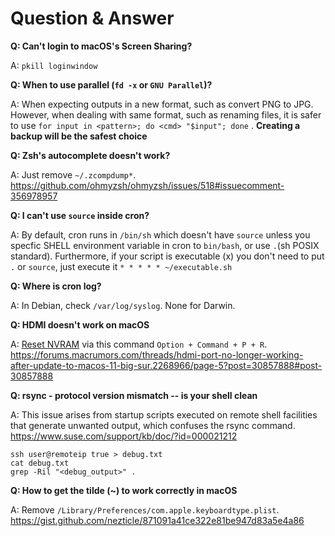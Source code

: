 # Question & Answer

__Q: Can't login to macOS's Screen Sharing?__

A: `pkill loginwindow`

__Q: When to use parallel (`fd -x` or `GNU Parallel`)?__

A: When expecting outputs in a new format, such as convert PNG to JPG. However, when dealing with same format, such as renaming files, it is safer to use `for input in <pattern>; do <cmd> "$input"; done` . __Creating a backup will be the safest choice__

__Q: Zsh's autocomplete doesn't work?__

A: Just remove `~/.zcompdump*`. https://github.com/ohmyzsh/ohmyzsh/issues/518#issuecomment-356978957

__Q: I can't use `source` inside cron?__

A: By default, cron runs in `/bin/sh` which doesn't have `source` unless you specfic SHELL environment variable in cron to `bin/bash`, or use `.`(sh POSIX standard). Furthermore, if your script is executable (x) you don't need to put `.` or `source`, just execute it `* * * * * ~/executable.sh`

__Q: Where is cron log?__

A: In Debian, check `/var/log/syslog`. None for Darwin.

**Q: HDMI doesn't work on macOS**

A: [Reset NVRAM](https://support.apple.com/HT204063) via this command `Option + Command + P + R`. https://forums.macrumors.com/threads/hdmi-port-no-longer-working-after-update-to-macos-11-big-sur.2268966/page-5?post=30857888#post-30857888

**Q: rsync - protocol version mismatch -- is your shell clean**

A: This issue arises from startup scripts executed on remote shell facilities that generate unwanted output, which confuses the rsync command.
https://www.suse.com/support/kb/doc/?id=000021212
```shell
ssh user@remoteip true > debug.txt
cat debug.txt
grep -Ril "<debug_output>" .
```

**Q: How to get the tilde (~) to work correctly in macOS**

A: Remove `/Library/Preferences/com.apple.keyboardtype.plist`. https://gist.github.com/nezticle/871091a41ce322e81be947d83a5e4a86

